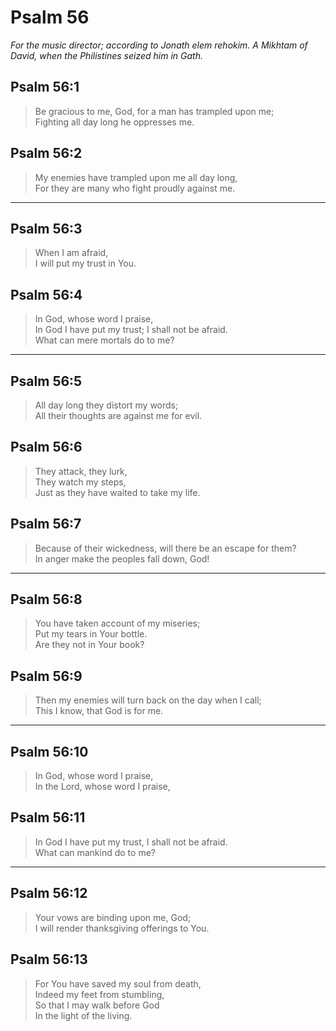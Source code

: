 # Psalm 56

_For the music director; according to Jonath elem rehokim. A Mikhtam of David, when the Philistines seized him in Gath._

## Psalm 56:1

> Be gracious to me, God, for a man has trampled upon me;  
> Fighting all day long he oppresses me.

## Psalm 56:2

> My enemies have trampled upon me all day long,  
> For they are many who fight proudly against me.

---

## Psalm 56:3

> When I am afraid,  
> I will put my trust in You.

## Psalm 56:4

> In God, whose word I praise,  
> In God I have put my trust; I shall not be afraid.  
> What can mere mortals do to me?

---

## Psalm 56:5

> All day long they distort my words;  
> All their thoughts are against me for evil.

## Psalm 56:6

> They attack, they lurk,  
> They watch my steps,  
> Just as they have waited to take my life.

## Psalm 56:7

> Because of their wickedness, will there be an escape for them?  
> In anger make the peoples fall down, God!

---

## Psalm 56:8

> You have taken account of my miseries;  
> Put my tears in Your bottle.  
> Are they not in Your book?

## Psalm 56:9

> Then my enemies will turn back on the day when I call;  
> This I know, that God is for me.

---

## Psalm 56:10

> In God, whose word I praise,  
> In the Lord, whose word I praise,

## Psalm 56:11

> In God I have put my trust, I shall not be afraid.  
> What can mankind do to me?

---

## Psalm 56:12

> Your vows are binding upon me, God;  
> I will render thanksgiving offerings to You.

## Psalm 56:13

> For You have saved my soul from death,  
> Indeed my feet from stumbling,  
> So that I may walk before God  
> In the light of the living.
